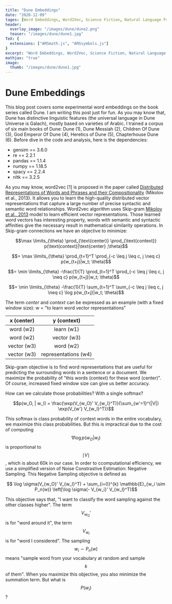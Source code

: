 ```yaml
---
title: "Dune Embeddings"
date: "2020-12-09"
tages: [Word Embeddings, Word2Vec, Science Fiction, Natural Language Processing]
header:
  overlay_image: "/images/dune/dune2.png"
  teaser: "/images/dune/dune1.jpg"
TeX: {
  extensions: ["AMSmath.js", "AMSsymbols.js"]
}
excerpt: "Word Embeddings, Word2Vec, Science Fiction, Natural Language Processing"
mathjax: "true"
image:
  thumb: "/images/dune/dune1.jpg"
---
```

# Dune Embeddings
This blog post covers some experimental word embeddings on the book series called Dune. I am writing this post just for fun. As you may know that, Dune has distinctive linguistic features (the universal language in Dune Universe is Galach), mostly based on varieties of Arabic. I trained a corpus of six main books of Dune: Dune (1), Dune Messiah (2), Children Of Dune (3), God Emperor Of Dune (4), Heretics of Dune (5), Chapterhouse Dune (6). Before dive in the code and analysis, here is the dependencies:

- gensim == 3.6.0
- re == 2.2.1
- pandas == 1.1.4
- numpy == 1.18.5
- spacy == 2.2.4
- nltk == 3.2.5

As you may know, word2vec \[1\] is proposed in the paper called [Distributed Representations of Words and Phrases and their Compositionality](https://arxiv.org/abs/1310.4546) (Mikolov et al., 2013). It allows you to learn the high-quality distributed vector representations that capture a large number of precise syntactic and semantic word relationships. Word2vec algorithm uses Skip-gram [Mikolov et al., 2013](https://arxiv.org/abs/1301.3781) model to learn efficient vector representations. Those learned word vectors has interesting property, words with semantic and syntactic affinities give the necessary result in mathematical similarity operations. In Skip-gram connections we have an objective to minimize:

$$\max \limits_{\theta} \prod_{\text{center}} \prod_{\text{context}} p(\text{context}|\text{center} ;\theta)$$

$$= \max \limits_{\theta} \prod_{t=1}^T \prod_{-c \leq j \leq c, j \neq c} p(w_{t+j}|w_t; \theta)$$

$$= \min \limits_{\theta} -\frac{1}{T} \prod_{t=1}^T \prod_{-c \leq j \leq c, j \neq c} p(w_{t+j}|w_t; \theta)$$

$$= \min \limits_{\theta} -\frac{1}{T} \sum_{t=1}^T \sum_{-c \leq j \leq c, j \neq c} \log p(w_{t+j}|w_t; \theta)$$


The term *center* and *context* can be expressed as an example (with a fixed window size): w = "to learn word vector representations"

x (center)     | y (context)
:-------------:|:-------------:
word (w2)      | learn (w1)
word (w2)      | vector (w3)
vector (w3)    | word (w2)
vector (w3)    | representations (w4)


Skip-gram objective is to find word representations that are useful for predicting the surrounding words in a sentence or a document. We maximize the probability of "this words (context) for these word (center)". Of course, increased fixed window size can give us better accuracy.

How can we calculate those probabilities? With a single softmax?

$$p(w_O, | w_I) = \frac{\exp(V_{w_O}' V_{w_I}^T)}{\sum_{w'=1}^{|V|} \exp(V_{w'} V_{w_I}^T)}$$

This softmax is class probability of context words in the entire vocabulary, we maximize this class probabilities. But this is impractical due to the cost of computing $$\nabla \log p(w_O | w_I)$$ is proportional to $$\mid V\mid$$, which is about 60k in our case. In order to ccomputational efficiency, we use a simplified version of Noise Constrastive Estimation: Negative Sampling. This Negative Sampling objective is defined as

$$ \log \sigma(V_{w_O}' V_{w_I}^T) + \sum_{i=0}^{k} \mathbb{E}_{w_i \sim P_n(w)} \left[\log \sigma(- V_{w_i}' V_{w_I}^T)$$

This objective says that, "I want to classify the word sampling against the other classes higher". The term $$V_{w_O}'$$ is for "word around it", the term $$V_{w_I}$$ is for "word I considered". The sampling $$w_i \sim P_n(w)$$ means "sample word from your vocabulary at random and sample $$k$$ of them". When you maximize this objective, you also minimize the summation term. But what is $$P(w_i)$$?
